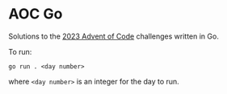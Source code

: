 # AOC Go

Solutions to the [2023 Advent of Code](https://adventofcode.com/2023) challenges written in Go.

To run:
```shell
go run . <day number>
```
where `<day number>` is an integer for the day to run.
